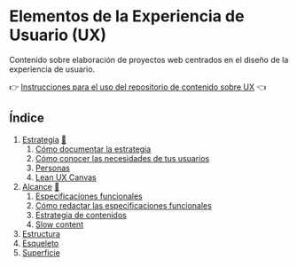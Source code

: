 # Elementos de la Experiencia de Usuario (UX)

Contenido sobre elaboración de proyectos web centrados en el diseño de la experiencia de usuario.

:point_right: [Instrucciones para el uso del repositorio de contenido sobre UX](instrucciones.md) :point_left:

## Índice

1. [Estrategia](1-estrategia)  [:page_facing_up:](1-estrategia/UX1-estrategia.pdf)
	1. [Cómo documentar la estrategia](1-estrategia/documentar.md)
	2. [Cómo conocer las necesidades de tus usuarios](1-estrategia/como-conocer-necesidades-usuarios.md)
    3. [Personas](1-estrategia/personasux.md)
    4. [Lean UX Canvas](1-estrategia/canvas.md)
2. [Alcance](2-alcance) [:page_facing_up:](2-alcance/UX2-alcance.pdf)
    1. [Especificaciones funcionales](2-alcance/especificaciones.md)
    2. [Cómo redactar las especificaciones funcionales](2-alcance/reglas.md)
    3. [Estrategia de contenidos](2-alcance/Estrategia-de-contenidos.md)
    4. [Slow content](2-alcance/slow-content.md)
3. [Estructura](3-estructura)
4. [Esqueleto](4-esqueleto)
5. [Superficie](5-superficie)
